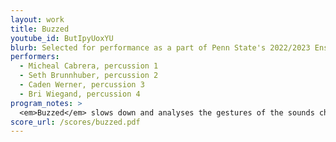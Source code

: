 ```yaml
---
layout: work
title: Buzzed
youtube_id: ButIpyUoxYU
blurb: Selected for performance as a part of Penn State's 2022/2023 Ensemble Call for Scores.
performers:
  - Micheal Cabrera, percussion 1
  - Seth Brunnhuber, percussion 2
  - Caden Werner, percussion 3
  - Bri Wiegand, percussion 4
program_notes: >
  <em>Buzzed</em> slows down and analyses the gestures of the sounds chosen for the piece and represents them structurally...
score_url: /scores/buzzed.pdf
---
```

